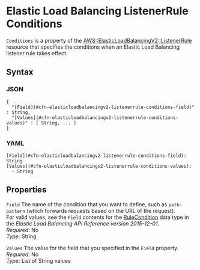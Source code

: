 # Elastic Load Balancing ListenerRule Conditions<a name="aws-properties-elasticloadbalancingv2-listenerrule-conditions"></a>

`Conditions` is a property of the [AWS::ElasticLoadBalancingV2::ListenerRule](aws-resource-elasticloadbalancingv2-listenerrule.md) resource that specifies the conditions when an Elastic Load Balancing listener rule takes effect\.

## Syntax<a name="w4ab1c21c14e1108b5"></a>

### JSON<a name="aws-properties-elasticloadbalancingv2-listenerrule-conditions-syntax.json"></a>

```
{
  "[Field](#cfn-elasticloadbalancingv2-listenerrule-conditions-field)" : String,
  "[Values](#cfn-elasticloadbalancingv2-listenerrule-conditions-values)" : [ String, ... ]
}
```

### YAML<a name="aws-properties-elasticloadbalancingv2-listenerrule-conditions-syntax.yaml"></a>

```
[Field](#cfn-elasticloadbalancingv2-listenerrule-conditions-field): String
[Values](#cfn-elasticloadbalancingv2-listenerrule-conditions-values):
  - String
```

## Properties<a name="w4ab1c21c14e1108b7"></a>

`Field`  <a name="cfn-elasticloadbalancingv2-listenerrule-conditions-field"></a>
The name of the condition that you want to define, such as `path-pattern` \(which forwards requests based on the URL of the request\)\.  
For valid values, see the `Field` contents for the [RuleCondition](https://docs.aws.amazon.com/elasticloadbalancing/latest/APIReference/API_RuleCondition.html) data type in the *Elastic Load Balancing API Reference version 2015\-12\-01*\.  
*Required*: No  
*Type*: String

`Values`  <a name="cfn-elasticloadbalancingv2-listenerrule-conditions-values"></a>
The value for the field that you specified in the `Field` property\.  
*Required*: No  
*Type*: List of String values